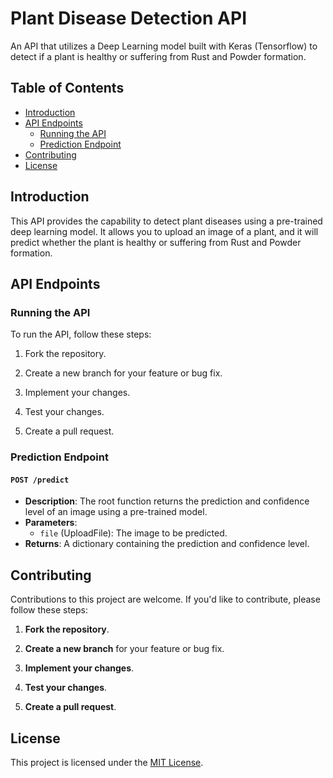 # Plant Disease Detection API

An API that utilizes a Deep Learning model built with Keras (Tensorflow) to detect if a plant is healthy or suffering from Rust and Powder formation.

## Table of Contents
- [Introduction](#introduction)
- [API Endpoints](#api-endpoints)
  - [Running the API](#running-the-api)
  - [Prediction Endpoint](#prediction-endpoint)
- [Contributing](#contributing)
- [License](#license)

## Introduction

This API provides the capability to detect plant diseases using a pre-trained deep learning model. It allows you to upload an image of a plant, and it will predict whether the plant is healthy or suffering from Rust and Powder formation.

## API Endpoints

### Running the API

To run the API, follow these steps:

1. Fork the repository.

2. Create a new branch for your feature or bug fix.

3. Implement your changes.

4. Test your changes.

5. Create a pull request.

### Prediction Endpoint

#### `POST /predict`

- **Description**: The root function returns the prediction and confidence level of an image using a pre-trained model.
- **Parameters**:
  - `file` (UploadFile): The image to be predicted.
- **Returns**: A dictionary containing the prediction and confidence level.

## Contributing

Contributions to this project are welcome. If you'd like to contribute, please follow these steps:

1. **Fork the repository**.

2. **Create a new branch** for your feature or bug fix.

3. **Implement your changes**.

4. **Test your changes**.

5. **Create a pull request**.

## License

This project is licensed under the [MIT License](LICENSE).
